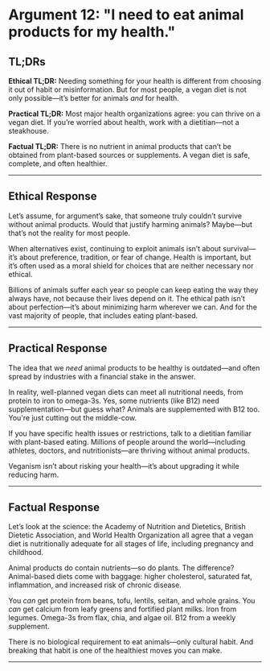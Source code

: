 # Argument 12: "I need to eat animal products for my health."

## TL;DRs

**Ethical TL;DR:**
Needing something for your health is different from choosing it out of habit or misinformation. But for most people, a vegan diet is not only possible—it’s better for animals *and* for health.

**Practical TL;DR:**
Most major health organizations agree: you can thrive on a vegan diet. If you’re worried about health, work with a dietitian—not a steakhouse.

**Factual TL;DR:**
There is no nutrient in animal products that can’t be obtained from plant-based sources or supplements. A vegan diet is safe, complete, and often healthier.

---

## Ethical Response

Let’s assume, for argument’s sake, that someone truly couldn’t survive without animal products. Would that justify harming animals? Maybe—but that’s not the reality for most people.

When alternatives exist, continuing to exploit animals isn’t about survival—it’s about preference, tradition, or fear of change. Health is important, but it’s often used as a moral shield for choices that are neither necessary nor ethical.

Billions of animals suffer each year so people can keep eating the way they always have, not because their lives depend on it. The ethical path isn’t about perfection—it’s about minimizing harm wherever we can. And for the vast majority of people, that includes eating plant-based.

---


## Practical Response

The idea that we *need* animal products to be healthy is outdated—and often spread by industries with a financial stake in the answer.

In reality, well-planned vegan diets can meet all nutritional needs, from protein to iron to omega-3s. Yes, some nutrients (like B12) need supplementation—but guess what? Animals are supplemented with B12 too. You're just cutting out the middle-cow.

If you have specific health issues or restrictions, talk to a dietitian familiar with plant-based eating. Millions of people around the world—including athletes, doctors, and nutritionists—are thriving without animal products.

Veganism isn’t about risking your health—it’s about upgrading it while reducing harm.

---

## Factual Response

Let’s look at the science: the Academy of Nutrition and Dietetics, British Dietetic Association, and World Health Organization all agree that a vegan diet is nutritionally adequate for all stages of life, including pregnancy and childhood.

Animal products do contain nutrients—so do plants. The difference? Animal-based diets come with baggage: higher cholesterol, saturated fat, inflammation, and increased risk of chronic disease.

You *can* get protein from beans, tofu, lentils, seitan, and whole grains. You *can* get calcium from leafy greens and fortified plant milks. Iron from legumes. Omega-3s from flax, chia, and algae oil. B12 from a weekly supplement.

There is no biological requirement to eat animals—only cultural habit. And breaking that habit is one of the healthiest moves you can make.

---